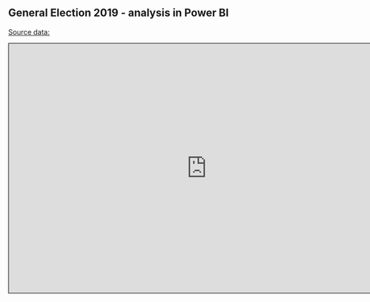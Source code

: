 <style> iframe { border: 1px solid black; width: 800px; height: 506px; } </style>

## General Election 2019 - analysis in Power BI
[Source data: ](https://researchbriefings.parliament.uk/ResearchBriefing/Summary/CBP-8749)

<iframe id="iframe-ge" title="CumTotal-full-pattern" importance="low" allow="fullscreen" 
src="https://app.powerbi.com/view?r="></iframe>
